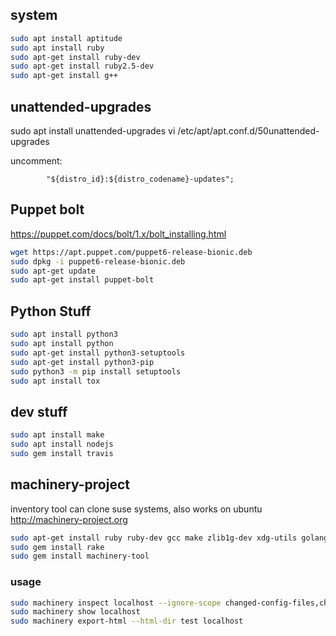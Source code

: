 ## system
````bash
sudo apt install aptitude
sudo apt install ruby
sudo apt-get install ruby-dev
sudo apt-get install ruby2.5-dev
sudo apt-get install g++
````

## unattended-upgrades
sudo apt install unattended-upgrades
vi /etc/apt/apt.conf.d/50unattended-upgrades

uncomment:
````text
        "${distro_id}:${distro_codename}-updates";
````
## Puppet bolt
https://puppet.com/docs/bolt/1.x/bolt_installing.html
````bash
wget https://apt.puppet.com/puppet6-release-bionic.deb
sudo dpkg -i puppet6-release-bionic.deb
sudo apt-get update 
sudo apt-get install puppet-bolt
````
## Python Stuff
````bash
sudo apt install python3
sudo apt install python
sudo apt-get install python3-setuptools
sudo apt-get install python3-pip
sudo python3 -m pip install setuptools
sudo apt install tox
````

## dev stuff
````bash
sudo apt install make
sudo apt install nodejs
sudo gem install travis
````

## machinery-project
inventory tool
can clone suse systems, also works on ubuntu
http://machinery-project.org

````bash
sudo apt-get install ruby ruby-dev gcc make zlib1g-dev xdg-utils golang
sudo gem install rake
sudo gem install machinery-tool
````


### usage
````bash
sudo machinery inspect localhost --ignore-scope changed-config-files,changed-managed-files,unmanaged-files
sudo machinery show localhost
sudo machinery export-html --html-dir test localhost
````